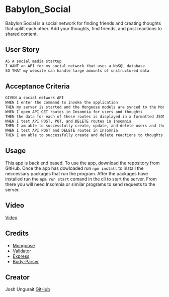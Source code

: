 # Babylon_Social
Babylon Social is a social network for finding friends and creating thoughts that uplift each other. 
Add your thoughts, find friends, and post reactions to shared content.


## User Story

```md
AS A social media startup
I WANT an API for my social network that uses a NoSQL database
SO THAT my website can handle large amounts of unstructured data
```


## Acceptance Criteria

```md
GIVEN a social network API
WHEN I enter the command to invoke the application
THEN my server is started and the Mongoose models are synced to the MongoDB database
WHEN I open API GET routes in Insomnia for users and thoughts
THEN the data for each of these routes is displayed in a formatted JSON
WHEN I test API POST, PUT, and DELETE routes in Insomnia
THEN I am able to successfully create, update, and delete users and thoughts in my database
WHEN I test API POST and DELETE routes in Insomnia
THEN I am able to successfully create and delete reactions to thoughts and add and remove friends to a user’s friend list
```


## Usage
This app is back end based. To use the app, download the repository from GitHub. 
Once the app has dowloaded run `npm install` to install the neccessary packages that run the program. 
After the packages have installed run the `npm run start` comand in the cli to start the server. 
From there you will need Insomnia or similar programs to send requests to the server. 



## Video 
[Video](https://drive.google.com/file/d/1d12hhjMePsKy_VKrXNJbVEfIzftpnDGh/view)



## Credits
* [Mongoose](https://www.mongodb.com/cloud/atlas/lp/try4?utm_source=google&utm_campaign=search_gs_pl_evergreen_atlas_general_prosp-brand_gic-null_amers-us_ps-all_desktop_eng_lead&utm_term=mongoose%20db&utm_medium=cpc_paid_search&utm_ad=e&utm_ad_campaign_id=1718986498&adgroup=150907550874&cq_cmp=1718986498&gad=1&gclid=CjwKCAjw3ueiBhBmEiwA4BhspBOGOVaTGKwKWJKavbc38ruZtYU87msfGkCRvMTnTMehAZthr5YXOBoC6PwQAvD_BwE)
* [Validator](https://www.npmjs.com/package/validator)
* [Express](https://www.npmjs.com/package/express)
* [Body-Parser](https://www.npmjs.com/package/body-parser)

## Creator
Josh Ungurait
[GitHub](https://github.com/jbungurait/Babylon_Social)